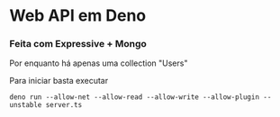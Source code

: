 # Web API em Deno

### Feita com Expressive + Mongo

Por enquanto há apenas uma collection "Users"

Para iniciar basta executar

`deno run --allow-net --allow-read --allow-write --allow-plugin --unstable server.ts`

